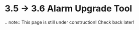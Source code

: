 # 3.5 -> 3.6 Alarm Upgrade Tool

.. note:: This page is still under construction! Check back later!
